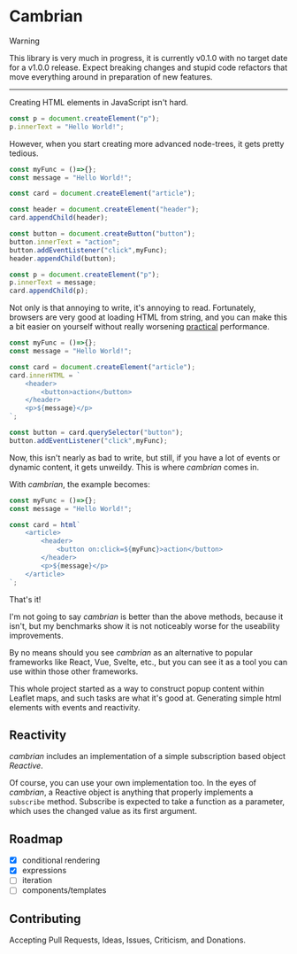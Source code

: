 # Cambrian
> [!WARNING]
> This library is very much in progress, it is currently v0.1.0 with no target 
> date for a v1.0.0 release. Expect breaking changes and stupid code refactors
> that move everything around in preparation of new features.
---
Creating HTML elements in JavaScript isn't hard.

```js
const p = document.createElement("p");
p.innerText = "Hello World!";
```

However, when you start creating more advanced node-trees, it gets pretty tedious.

```js
const myFunc = ()=>{};
const message = "Hello World!";

const card = document.createElement("article");

const header = document.createElement("header");
card.appendChild(header);

const button = document.createButton("button");
button.innerText = "action";
button.addEventListener("click",myFunc);
header.appendChild(button);

const p = document.createElement("p");
p.innerText = message;
card.appendChild(p);

```

Not only is that annoying to write, it's annoying to read. Fortunately, browsers are very good at loading HTML from string, and you can make this a bit easier on yourself without really worsening <u title="">practical</u> performance.

```js
const myFunc = ()=>{};
const message = "Hello World!";

const card = document.createElement("article");
card.innerHTML = `
    <header>
        <button>action</button>
    </header>
    <p>${message}</p>
`;

const button = card.querySelector("button");
button.addEventListener("click",myFunc);
```

Now, this isn't nearly as bad to write, but still, if you have a lot of events or dynamic content, it gets unweildy. This is where _cambrian_ comes in.

With _cambrian_, the example becomes:

```js
const myFunc = ()=>{};
const message = "Hello World!";

const card = html`
    <article>
        <header>
            <button on:click=${myFunc}>action</button>
        </header>
        <p>${message}</p> 
    </article>
`;
```

That's it!

I'm not going to say _cambrian_ is better than the above methods, because it isn't, but my benchmarks show it is not noticeably worse for the useability improvements.

By no means should you see _cambrian_ as an alternative to popular frameworks like React, Vue, Svelte, etc., but you can see it as a tool you can use within those other frameworks. 

This whole project started as a way to construct popup content within Leaflet maps, and such tasks are what it's good at. Generating simple html elements with events and reactivity.

## Reactivity
_cambrian_ includes an implementation of a simple subscription based object _Reactive_.

Of course, you can use your own implementation too. In the eyes of _cambrian_, a Reactive object is anything that properly implements a `subscribe` method. Subscribe is expected to take a function as a parameter, which uses the changed value as its first argument.

## Roadmap
 - [x] conditional rendering
 - [x] expressions
 - [ ] iteration
 - [ ] components/templates

## Contributing

Accepting Pull Requests, Ideas, Issues, Criticism, and Donations.
